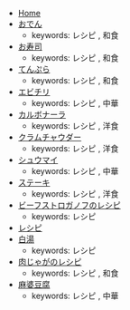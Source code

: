 - [Home](https://github.com/kyanny-corp-enterprise-cloud-testing/zd-2170902/wiki/Home)
- [おでん](https://github.com/kyanny-corp-enterprise-cloud-testing/zd-2170902/wiki/おでん)
  - keywords: レシピ , 和食
- [お寿司](https://github.com/kyanny-corp-enterprise-cloud-testing/zd-2170902/wiki/お寿司)
  - keywords: レシピ , 和食
- [てんぷら](https://github.com/kyanny-corp-enterprise-cloud-testing/zd-2170902/wiki/てんぷら)
  - keywords: レシピ , 和食
- [エビチリ](https://github.com/kyanny-corp-enterprise-cloud-testing/zd-2170902/wiki/エビチリ)
  - keywords: レシピ , 中華
- [カルボナーラ](https://github.com/kyanny-corp-enterprise-cloud-testing/zd-2170902/wiki/カルボナーラ)
  - keywords: レシピ , 洋食
- [クラムチャウダー](https://github.com/kyanny-corp-enterprise-cloud-testing/zd-2170902/wiki/クラムチャウダー)
  - keywords: レシピ , 洋食
- [シュウマイ](https://github.com/kyanny-corp-enterprise-cloud-testing/zd-2170902/wiki/シュウマイ)
  - keywords: レシピ , 中華
- [ステーキ](https://github.com/kyanny-corp-enterprise-cloud-testing/zd-2170902/wiki/ステーキ)
  - keywords: レシピ , 洋食
- [ビーフストロガノフのレシピ](https://github.com/kyanny-corp-enterprise-cloud-testing/zd-2170902/wiki/ビーフストロガノフのレシピ)
  - keywords: レシピ
- [レシピ](https://github.com/kyanny-corp-enterprise-cloud-testing/zd-2170902/wiki/レシピ)
- [白湯](https://github.com/kyanny-corp-enterprise-cloud-testing/zd-2170902/wiki/白湯)
  - keywords: レシピ
- [肉じゃがのレシピ](https://github.com/kyanny-corp-enterprise-cloud-testing/zd-2170902/wiki/肉じゃがのレシピ)
  - keywords: レシピ , 和食
- [麻婆豆腐](https://github.com/kyanny-corp-enterprise-cloud-testing/zd-2170902/wiki/麻婆豆腐)
  - keywords: レシピ , 中華
